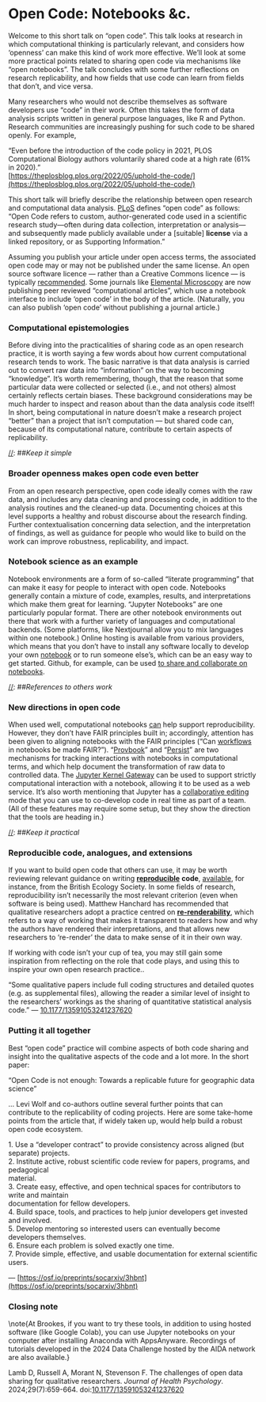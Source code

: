# Open Code: Notebooks \&c.

[//]: ##*Outline*

Welcome to this short talk on “open code”.  This talk looks at research in which computational thinking is particularly relevant, and considers how ‘openness’ can make this kind of work more effective.  We’ll look at some more practical points related to sharing open code via mechanisms like “open notebooks”.  The talk concludes with some further reflections on research replicability, and how fields that use code can learn from fields that don’t, and vice versa.

[//]: ##*Introduction*

Many researchers who would not describe themselves as software developers use “code” in their work.  Often this takes the form of data analysis scripts written in general purpose languages, like R and Python.  Research communities are increasingly pushing for such code to be shared openly.  For example,

“Even before the introduction of the code policy in 2021, PLOS Computational Biology authors voluntarily shared code at a high rate (61% in 2020).”  
[https://theplosblog.plos.org/2022/05/uphold-the-code/](https://theplosblog.plos.org/2022/05/uphold-the-code/) 

This short talk will briefly describe the relationship between open research and computational data analysis.   [PLoS](https://plos.org/open-science/open-code/) defines “open code” as follows: “Open Code refers to custom, author-generated code used in a scientific research study—often during data collection, interpretation or analysis—and subsequently made publicly available under a \[suitable\] **license** via a linked repository, or as Supporting Information.”

Assuming you publish your article under open access terms, the associated open code may or may not be published under the same license.  An open source software licence — rather than a Creative Commons licence — is typically [recommended](https://journals.plos.org/plosone/s/materials-software-and-code-sharing#loc-sharing-code).  Some journals like [Elemental Microscopy](https://www.elementalmicroscopy.com/) are now publishing peer reviewed “computational articles”, which use a notebook interface to include ‘open code’ in the body of the article.  (Naturally, you can also publish ‘open code’ without publishing a journal article.)

[//]: ##*Flow*

### **Computational epistemologies**

Before diving into the practicalities of sharing code as an open research practice, it is worth saying a few words about how current computational research tends to work.  The basic narrative is that data analysis is carried out to convert raw data into “information” on the way to becoming “knowledge”.  It’s worth remembering, though, that the reason that some particular data were collected or selected (i.e., and not others) almost certainly reflects certain biases.  These background considerations may be much harder to inspect and reason about than the data analysis code itself\!   In short, being computational in nature doesn’t make a research project “better” than a project that isn’t computation — but shared code can, because of its computational nature, contribute to certain aspects of replicability.

[//]: ##*Keep it simple*

### **Broader openness makes open code even better**

From an open research perspective, open code ideally comes with the raw data, and includes any data cleaning and processing code, in addition to the analysis routines and the cleaned-up data.  Documenting choices at this level supports a healthy and robust discourse about the research finding.  Further contextualisation concerning data selection, and the interpretation of findings, as well as guidance for people who would like to build on the work can improve robustness, replicability, and impact.

### **Notebook science as an example**

Notebook environments are a form of so-called “literate programming” that can make it easy for people to interact with open code. Notebooks generally contain a mixture of code, examples, results, and interpretations which make them great for learning. “Jupyter Notebooks” are one particularly popular format.  There are other notebook environments out there that work with a further variety of languages and computational backends. (Some platforms, like Nextjournal allow you to mix languages within one notebook.) Online hosting is available from various providers, which means that you don’t have to install any software locally to develop your own [notebook](https://www.dataschool.io/cloud-services-for-jupyter-notebook/) or to run someone else’s, which can be an easy way to get started.  Github, for example, can be used [to share and collaborate on notebooks](https://reproducible-science-curriculum.github.io/sharing-RR-Jupyter/01-sharing-github/).

[//]: ##*References to others work*

### **New directions in open code**

When used well, computational notebooks [can](https://academic.oup.com/gigascience/article/doi/10.1093/gigascience/giad113/7516267) help support reproducibility.  However, they don’t have FAIR principles built in; accordingly, attention has been given to aligning notebooks with the FAIR principles (“Can [workflows](https://fair-workflows.github.io/project.html) in notebooks be made FAIR?”).  “[Provbook](https://github.com/Sheeba-Samuel/ProvBook)” and “[Persist](https://onlinelibrary.wiley.com/doi/10.1111/cgf.15092?af=R)” are two mechanisms for tracking interactions with notebooks in computational terms, and which help document the transformation of raw data to controlled data.   The [Jupyter Kernel Gateway](https://jupyter-kernel-gateway.readthedocs.io/en/latest/) can be used to support strictly computational interaction with a notebook, allowing it to be used as a web service.  It’s also worth mentioning that Jupyter has a [collaborative editing](https://datasciencenotebook.org/jupyter-realtime-collaboration) mode that you can use to co-develop code in real time as part of a team.  (All of these features may require some setup, but they show the direction that the tools are heading in.)

[//]: ##*Keep it practical*

### **Reproducible code, analogues, and extensions**

If you want to build open code that others can use, it may be worth reviewing relevant guidance on writing [**reproducible**](https://academic.oup.com/gigascience/article/doi/10.1093/gigascience/giad113/7516267) **code**, [available](https://www.britishecologicalsociety.org/wp-content/uploads/2019/06/BES-Guide-Reproducible-Code-2019.pdf), for instance, from the British Ecology Society.  In some fields of research, reproducibility isn’t necessarily the most relevant criterion (even when software is being used).  Matthew Hanchard has recommended that qualitative researchers adopt a practice centred on [**re-renderability**](https://www.sheffield.ac.uk/ihuman/our-work/human-futures/fostering-cultures-open-qualitative-research), which refers to a way of working that makes it transparent to readers how and why the authors have rendered their interpretations, and that allows new researchers to ‘re-render’ the data to make sense of it in their own way. 

If working with code isn’t your cup of tea, you may still gain some inspiration from reflecting on the role that code plays, and using this to inspire your own open research practice.. 

“Some qualitative papers include full coding structures and detailed quotes (e.g. as supplemental files), allowing the reader a similar level of insight to the researchers’ workings as the sharing of quantitative statistical analysis code.” — [10.1177/13591053241237620](https://doi-org.oxfordbrookes.idm.oclc.org/10.1177/13591053241237620)

### **Putting it all together**

Best “open code” practice will combine aspects of both code sharing and insight into the qualitative aspects of the code and a lot more.  In the short paper:

“Open Code is not enough: Towards a replicable future for geographic data science”

… Levi Wolf and co-authors outline several further points that can contribute to the replicability of coding projects. Here are some take-home points from the article that, if widely taken up, would help build a robust open code ecosystem.

1\. Use a “developer contract” to provide consistency across aligned (but separate) projects.  
2\. Institute active, robust scientific code review for papers, programs, and pedagogical  
material.  
3\. Create easy, effective, and open technical spaces for contributors to write and maintain  
documentation for fellow developers.  
4\. Build space, tools, and practices to help junior developers get invested and involved.  
5\. Develop mentoring so interested users can eventually become developers themselves.  
6\. Ensure each problem is solved exactly one time.  
7\. Provide simple, effective, and usable documentation for external scientific users.

— [https://osf.io/preprints/socarxiv/3hbnt](https://osf.io/preprints/socarxiv/3hbnt) 

### **Closing note**

\note{At Brookes, if you want to try these tools, in addition to using hosted software (like Google Colab), you can use Jupyter notebooks on your computer after installing Anaconda with AppsAnyware.  Recordings of tutorials developed in the 2024 Data Challenge hosted by the AIDA network are also available.}

[//]: ##*Reference*

Lamb D, Russell A, Morant N, Stevenson F. The challenges of open data sharing for qualitative researchers. *Journal of Health Psychology*. 2024;29(7):659-664. doi:[10.1177/13591053241237620](https://doi-org.oxfordbrookes.idm.oclc.org/10.1177/13591053241237620)  
